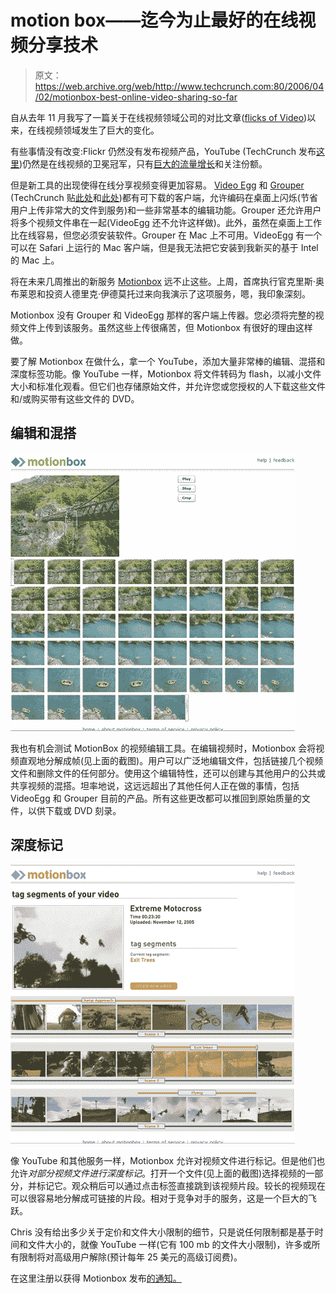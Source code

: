# motion box——迄今为止最好的在线视频分享技术

> 原文：<https://web.archive.org/web/http://www.techcrunch.com:80/2006/04/02/motionbox-best-online-video-sharing-so-far>

 [](https://web.archive.org/web/20220906221507/http://www.motionbox.com/) 自从去年 11 月我写了一篇关于在线视频领域公司的对比文章([flicks of Video](https://web.archive.org/web/20220906221507/http://www.beta.techcrunch.com/2005/11/06/the-flickrs-of-video/))以来，在线视频领域发生了巨大的变化。

有些事情没有改变:Flickr 仍然没有发布视频产品，YouTube (TechCrunch 发布[这里](https://web.archive.org/web/20220906221507/http://www.beta.techcrunch.com/tag/YouTube/))仍然是在线视频的卫冕冠军，只有[巨大的流量增长](https://web.archive.org/web/20220906221507/http://www.alexaholic.com/youtube.com+flickr.com)和关注份额。

但是新工具的出现使得在线分享视频变得更加容易。 [Video Egg](https://web.archive.org/web/20220906221507/http://www.videoegg.com/) 和 [Grouper](https://web.archive.org/web/20220906221507/http://www.grouper.com/) (TechCrunch 贴[此处](https://web.archive.org/web/20220906221507/http://www.beta.techcrunch.com/tag/Video-Egg/)和[此处](https://web.archive.org/web/20220906221507/http://www.beta.techcrunch.com/tag/grouper/))都有可下载的客户端，允许编码在桌面上闪烁(节省用户上传非常大的文件到服务)和一些非常基本的编辑功能。Grouper 还允许用户将多个视频文件串在一起(VideoEgg 还不允许这样做)。此外，虽然在桌面上工作比在线容易，但您必须安装软件。Grouper 在 Mac 上不可用。VideoEgg 有一个可以在 Safari 上运行的 Mac 客户端，但是我无法把它安装到我新买的基于 Intel 的 Mac 上。

将在未来几周推出的新服务 [Motionbox](https://web.archive.org/web/20220906221507/http://www.motionbox.com/) 远不止这些。上周，首席执行官克里斯·奥布莱恩和投资人德里克·伊德莫托过来向我演示了这项服务，嗯，我印象深刻。

Motionbox 没有 Grouper 和 VideoEgg 那样的客户端上传器。您必须将完整的视频文件上传到该服务。虽然这些上传很痛苦，但 Motionbox 有很好的理由这样做。

要了解 Motionbox 在做什么，拿一个 YouTube，添加大量非常棒的编辑、混搭和深度标签功能。像 YouTube 一样，Motionbox 将文件转码为 flash，以减小文件大小和标准化观看。但它们也存储原始文件，并允许您或您授权的人下载这些文件和/或购买带有这些文件的 DVD。

## 编辑和混搭

![](img/b2c9e0e39641e848742d9b6f90c4724e.png)

我也有机会测试 MotionBox 的视频编辑工具。在编辑视频时，Motionbox 会将视频直观地分解成帧(见上面的截图)。用户可以广泛地编辑文件，包括链接几个视频文件和删除文件的任何部分。使用这个编辑特性，还可以创建与其他用户的公共或共享视频的混搭。坦率地说，这远远超出了其他任何人正在做的事情，包括 VideoEgg 和 Grouper 目前的产品。所有这些更改都可以推回到原始质量的文件，以供下载或 DVD 刻录。

## 深度标记

![](img/6f92cf2a4062d419c08a5e7db4a6f663.png)

像 YouTube 和其他服务一样，Motionbox 允许对视频文件进行标记。但是他们也允许*对部分视频文件进行深度标记*。打开一个文件(见上面的截图)选择视频的一部分，并标记它。观众稍后可以通过点击标签直接跳到该视频片段。较长的视频现在可以很容易地分解成可链接的片段。相对于竞争对手的服务，这是一个巨大的飞跃。

Chris 没有给出多少关于定价和文件大小限制的细节，只是说任何限制都是基于时间和文件大小的，就像 YouTube 一样(它有 100 mb 的文件大小限制)，许多或所有限制将对高级用户解除(预计每年 25 美元的高级订阅费)。

在这里注册以获得 Motionbox 发布[的通知。](https://web.archive.org/web/20220906221507/http://www.motionbox.com/)